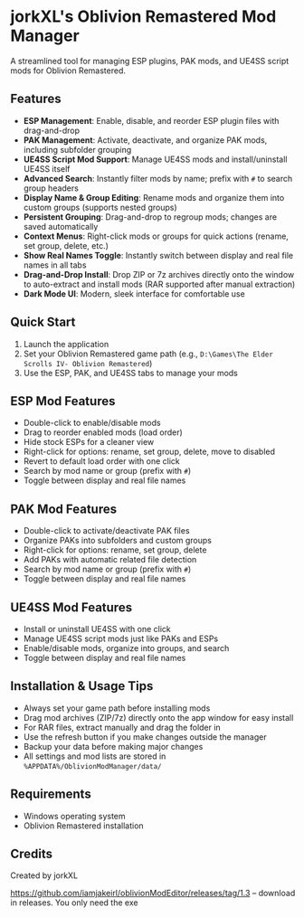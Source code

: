 # jorkXL's Oblivion Remastered Mod Manager

A streamlined tool for managing ESP plugins, PAK mods, and UE4SS script mods for Oblivion Remastered.

## Features

- **ESP Management**: Enable, disable, and reorder ESP plugin files with drag-and-drop
- **PAK Management**: Activate, deactivate, and organize PAK mods, including subfolder grouping
- **UE4SS Script Mod Support**: Manage UE4SS mods and install/uninstall UE4SS itself
- **Advanced Search**: Instantly filter mods by name; prefix with `#` to search group headers
- **Display Name & Group Editing**: Rename mods and organize them into custom groups (supports nested groups)
- **Persistent Grouping**: Drag-and-drop to regroup mods; changes are saved automatically
- **Context Menus**: Right-click mods or groups for quick actions (rename, set group, delete, etc.)
- **Show Real Names Toggle**: Instantly switch between display and real file names in all tabs
- **Drag-and-Drop Install**: Drop ZIP or 7z archives directly onto the window to auto-extract and install mods (RAR supported after manual extraction)
- **Dark Mode UI**: Modern, sleek interface for comfortable use


## Quick Start

1. Launch the application
2. Set your Oblivion Remastered game path (e.g., `D:\Games\The Elder Scrolls IV- Oblivion Remastered`)
3. Use the ESP, PAK, and UE4SS tabs to manage your mods

## ESP Mod Features

- Double-click to enable/disable mods
- Drag to reorder enabled mods (load order)
- Hide stock ESPs for a cleaner view
- Right-click for options: rename, set group, delete, move to disabled
- Revert to default load order with one click
- Search by mod name or group (prefix with `#`)
- Toggle between display and real file names

## PAK Mod Features

- Double-click to activate/deactivate PAK files
- Organize PAKs into subfolders and custom groups
- Right-click for options: rename, set group, delete
- Add PAKs with automatic related file detection
- Search by mod name or group (prefix with `#`)
- Toggle between display and real file names

## UE4SS Mod Features

- Install or uninstall UE4SS with one click
- Manage UE4SS script mods just like PAKs and ESPs
- Enable/disable mods, organize into groups, and search
- Toggle between display and real file names

## Installation & Usage Tips

- Always set your game path before installing mods
- Drag mod archives (ZIP/7z) directly onto the app window for easy install
- For RAR files, extract manually and drag the folder in
- Use the refresh button if you make changes outside the manager
- Backup your data before making major changes
- All settings and mod lists are stored in `%APPDATA%/OblivionModManager/data/`

## Requirements

- Windows operating system
- Oblivion Remastered installation

## Credits

Created by jorkXL

https://github.com/iamjakeirl/oblivionModEditor/releases/tag/1.3 – download in releases. You only need the exe
